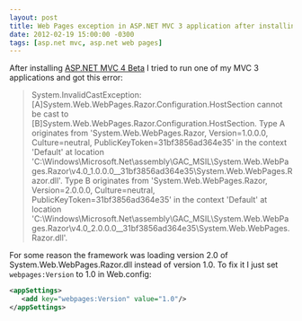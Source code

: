 ```yaml
---
layout: post
title: Web Pages exception in ASP.NET MVC 3 application after installing MVC 4 Beta
date: 2012-02-19 15:00:00 -0300
tags: [asp.net mvc, asp.net web pages]
---
```


After installing [ASP.NET MVC 4 Beta][1] I tried to run one of my MVC 3 applications and got this error:

<blockquote>
System.InvalidCastException: [A]System.Web.WebPages.Razor.Configuration.HostSection cannot be cast to [B]System.Web.WebPages.Razor.Configuration.HostSection. Type A originates from 'System.Web.WebPages.Razor, Version=1.0.0.0, Culture=neutral, PublicKeyToken=31bf3856ad364e35' in the context 'Default' at location 'C:\Windows\Microsoft.Net\assembly\GAC_MSIL\System.Web.WebPages.Razor\v4.0_1.0.0.0__31bf3856ad364e35\System.Web.WebPages.Razor.dll'. Type B originates from 'System.Web.WebPages.Razor, Version=2.0.0.0, Culture=neutral, PublicKeyToken=31bf3856ad364e35' in the context 'Default' at location 'C:\Windows\Microsoft.Net\assembly\GAC_MSIL\System.Web.WebPages.Razor\v4.0_2.0.0.0__31bf3856ad364e35\System.Web.WebPages.Razor.dll'.
</blockquote>

For some reason the framework was loading version 2.0 of System.Web.WebPages.Razor.dll instead of version 1.0. To fix it I just set `webpages:Version` to 1.0 in Web.config:

```xml
<appSettings>
   <add key="webpages:Version" value="1.0"/>
</appSettings>
```

[1]: http://www.asp.net/mvc/mvc4